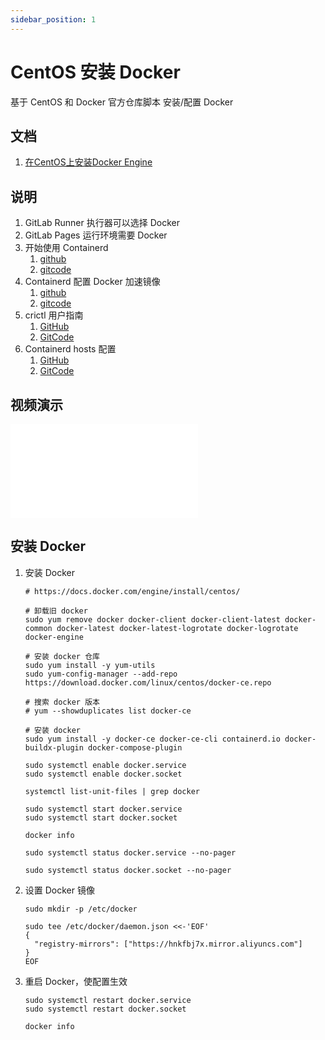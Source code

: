 ```yaml
---
sidebar_position: 1
---
```


# CentOS 安装 Docker

基于 CentOS 和 Docker 官方仓库脚本 安装/配置 Docker

## 文档

1. [在CentOS上安装Docker Engine](https://docs.docker.com/engine/install/centos/)

## 说明

1. GitLab Runner 执行器可以选择 Docker
2. GitLab Pages 运行环境需要 Docker
3. 开始使用 Containerd
    1. [github](https://github.com/containerd/containerd/blob/main/docs/getting-started.md)
    2. [gitcode](https://gitcode.net/mirrors/containerd/containerd/-/blob/main/docs/getting-started.md)
4. Containerd 配置 Docker 加速镜像
    1. [github](https://github.com/containerd/containerd/blob/main/docs/cri/registry.md)
    2. [gitcode](https://gitcode.net/mirrors/containerd/containerd/-/blob/main/docs/cri/registry.md)
5. crictl 用户指南
    1. [GitHub](https://github.com/containerd/containerd/blob/main/docs/cri/crictl.md)
    2. [GitCode](https://gitcode.net/mirrors/containerd/containerd/-/blob/main/docs/cri/crictl.md)
6. Containerd hosts 配置
   1. [GitHub](https://github.com/containerd/containerd/blob/main/docs/hosts.md)
   2. [GitCode](https://gitcode.net/mirrors/containerd/containerd/-/blob/main/docs/hosts.md)

## 视频演示

<iframe src="//player.bilibili.com/player.html?aid=225598588&bvid=BV1T8411c78e&cid=1042170079&page=1" scrolling="no" border="0" frameborder="no" framespacing="0" allowfullscreen="true"></iframe>

## 安装 Docker

1. 安装 Docker

    ```shell
    # https://docs.docker.com/engine/install/centos/
    
    # 卸载旧 docker
    sudo yum remove docker docker-client docker-client-latest docker-common docker-latest docker-latest-logrotate docker-logrotate docker-engine
   
    # 安装 docker 仓库
    sudo yum install -y yum-utils
    sudo yum-config-manager --add-repo https://download.docker.com/linux/centos/docker-ce.repo
    
    # 搜索 docker 版本
    # yum --showduplicates list docker-ce
    
    # 安装 docker
    sudo yum install -y docker-ce docker-ce-cli containerd.io docker-buildx-plugin docker-compose-plugin
    
    sudo systemctl enable docker.service
    sudo systemctl enable docker.socket
    
    systemctl list-unit-files | grep docker
    
    sudo systemctl start docker.service
    sudo systemctl start docker.socket
    
    docker info
    ```

    ```shell
    sudo systemctl status docker.service --no-pager
    ```

    ```shell
    sudo systemctl status docker.socket --no-pager
    ```

2. 设置 Docker 镜像

    ```shell
    sudo mkdir -p /etc/docker
    
    sudo tee /etc/docker/daemon.json <<-'EOF'
    {
      "registry-mirrors": ["https://hnkfbj7x.mirror.aliyuncs.com"]
    }
    EOF
    ```

3. 重启 Docker，使配置生效

    ```shell
    sudo systemctl restart docker.service
    sudo systemctl restart docker.socket
    
    docker info
    ```
